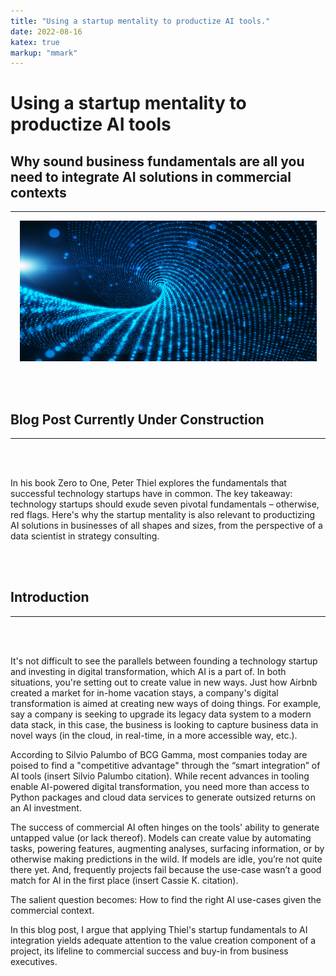 ```yaml
---
title: "Using a startup mentality to productize AI tools."
date: 2022-08-16
katex: true
markup: "mmark"
---
```

# Using a startup mentality to productize AI tools

## Why sound business fundamentals are all you need to integrate AI solutions in commercial contexts
---

<p align="center"> <img src="/posts/blog_AI_image_2.jpeg"/ width = "475" height = "225"> </p>

<br><br>

## Blog Post Currently Under Construction 

---

<br><br>

In his book Zero to One, Peter Thiel explores the fundamentals that successful technology startups have in common. The key takeaway: technology startups should exude seven pivotal fundamentals – otherwise, red flags. Here's why the startup mentality is also relevant to productizing AI solutions in businesses of all shapes and sizes, from the perspective of a data scientist in strategy consulting.

<br><br>

## Introduction
---

<br><br>

It's not difficult to see the parallels between founding a technology startup and investing in digital transformation, which AI is a part of. In both situations, you're setting out to create value in new ways. Just how Airbnb created a market for in-home vacation stays, a company's digital transformation is aimed at creating new ways of doing things. For example, say a company is seeking to upgrade its legacy data system to a modern data stack, in this case, the business is looking to capture business data in novel ways (in the cloud, in real-time, in a more accessible way, etc.). 

According to Silvio Palumbo of BCG Gamma, most companies today are poised to find a "competitive advantage" through the “smart integration” of AI tools (insert Silvio Palumbo citation). While recent advances in tooling enable AI-powered digital transformation, you need more than access to Python packages and cloud data services to generate outsized returns on an AI investment.  

The success of commercial AI often hinges on the tools' ability to generate untapped value (or lack thereof). Models can create value by automating tasks, powering features, augmenting analyses, surfacing information, or by otherwise making predictions in the wild. If models are idle, you’re not quite there yet. And, frequently projects fail because the use-case wasn’t a good match for AI in the first place (insert Cassie K. citation). 

The salient question becomes: How to find the right AI use-cases given the commercial context. 

In this blog post, I argue that applying Thiel's startup fundamentals to AI integration yields adequate attention to the value creation component of a project, its lifeline to commercial success and buy-in from business executives.

<br><br>
